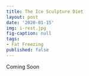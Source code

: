 ```yaml
---
title: The Ice Sculpture Diet
layout: post
date: '2020-01-15'
img: i-rest.jpg
fig-caption: null
tags:
- Fat Freezing
published: false
---
```


Coming Soon
